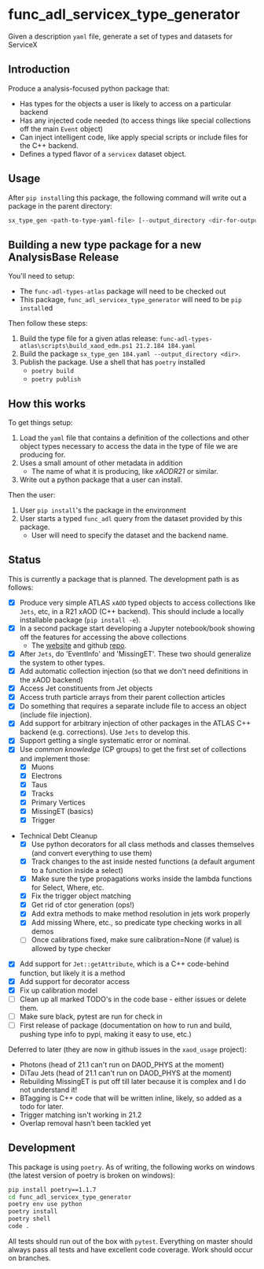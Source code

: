 # func_adl_servicex_type_generator

 Given a description `yaml` file, generate a set of types and datasets for ServiceX

## Introduction

Produce a analysis-focused python package that:

* Has types for the objects a user is likely to access on a particular backend
* Has any injected code needed (to access things like special collections off the main `Event` object)
* Can inject intelligent code, like apply special scripts or include files for the C++ backend.
* Defines a typed flavor of a `servicex` dataset object.

## Usage

After `pip install`ing this package, the following command will write out a package in the parent directory:

```bash
sx_type_gen <path-to-type-yaml-file> [--output_directory <dir-for-output>]
```

## Building a new type package for a new AnalysisBase Release

You'll need to setup:

* The `func-adl-types-atlas` package will need to be checked out
* This package, `func_adl_servicex_type_generator` will need to be `pip install`ed

Then follow these steps:

1. Build the type file for a given atlas release: `func-adl-types-atlas\scripts\build_xaod_edm.ps1 21.2.184 184.yaml`
1. Build the package `sx_type_gen 184.yaml --output_directory <dir>`.
1. Publish the package. Use a shell that has `poetry` installed
   * `poetry build`
   * `poetry publish`

## How this works

To get things setup:

1. Load the `yaml` file that contains a definition of the collections and other object types necessary to access the data in the type of file we are producing for.
1. Uses a small amount of other metadata in addition
    * The name of what it is producing, like _xAODR21_ or similar.
1. Write out a python package that a user can install.

Then the user:

1. User `pip install`'s the package in the environment
1. User starts a typed `func_adl` query from the dataset provided by this package.
    * User will need to specify the dataset and the backend name.

## Status

This is currently a package that is planned. The development path is as follows:

* [x] Produce very simple ATLAS `xAOD` typed objects to access collections like `Jets`, etc, in a R21 xAOD (C++ backend). This should include a locally installable package (`pip install -e`).
* [x] In a second package start developing a Jupyter notebook/book showing off the features for accessing the above collections
  * The [website](https://gordonwatts.github.io/xaod_usage) and github [repo](https://github.com/gordonwatts/xaod_usage).
* [x] After `Jets`, do 'EventInfo' and 'MissingET'. These two should generalize the system to other types.
* [x] Add automatic collection injection (so that we don't need definitions in the xAOD backend)
* [x] Access Jet constituents from Jet objects
* [x] Access truth particle arrays from their parent collection articles
* [x] Do something that requires a separate include file to access an object (include file injection).
* [x] Add support for arbitrary injection of other packages in the ATLAS C++ backend (e.g. corrections). Use `Jets` to develop this.
* [x] Support getting a single systematic error or nominal.
* [x] Use _common knowledge_ (CP groups) to get the first set of collections and implement those:
  * [x] Muons
  * [x] Electrons
  * [x] Taus
  * [x] Tracks
  * [x] Primary Vertices
  * [x] MissingET (basics)
  * [x] Trigger
* Technical Debt Cleanup
  * [x] Use python decorators for all class methods and classes themselves (and convert everything to use them)
  * [x] Track changes to the ast inside nested functions (a default argument to a function inside a select)
  * [x] Make sure the type propagations works inside the lambda functions for Select, Where, etc.
  * [x] Fix the trigger object matching
  * [x] Get rid of ctor generation (ops!)
  * [x] Add extra methods to make method resolution in jets work properly
  * [x] Add missing Where, etc., so predicate type checking works in all demos
  * [ ] Once calibrations fixed, make sure calibration=None (if value) is allowed by type checker
* [x] Add support for `Jet::getAttribute`, which is a C++ code-behind function, but likely it is a method
* [x] Add support for decorator access
* [x] Fix up calibration model
* [ ] Clean up all marked TODO's in the code base - either issues or delete them.
* [ ] Make sure black, pytest are run for check in
* [ ] First release of package (documentation on how to run and build, pushing type info to pypi, making it easy to use, etc.)

Deferred to later (they are now in github issues in the `xaod_usage` project):

* Photons (head of 21.1 can't run on DAOD_PHYS at the moment)
* DiTau Jets (head of 21.1 can't run on DAOD_PHYS at the moment)
* Rebuilding MissingET is put off till later because it is complex and I do not understand it!
* BTagging is C++ code that will be written inline, likely, so added as a todo for later.
* Trigger matching isn't working in 21.2
* Overlap removal hasn't been tackled yet

## Development

This package is using `poetry`. As of writing, the following works on windows (the latest version of poetry is broken on windows):

```bash
pip install poetry==1.1.7
cd func_adl_servicex_type_generator
poetry env use python
poetry install
poetry shell
code .
```

All tests should run out of the box with `pytest`. Everything on master should always pass all tests and have excellent code coverage. Work should occur on branches.
